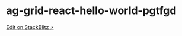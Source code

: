 # ag-grid-react-hello-world-pgtfgd

[Edit on StackBlitz ⚡️](https://stackblitz.com/edit/ag-grid-react-hello-world-pgtfgd)